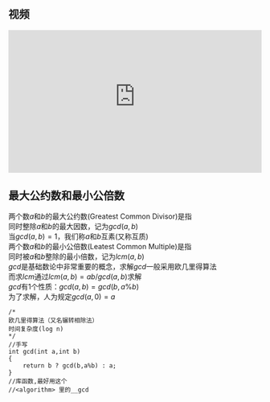 ## 视频

<div style = "position: relative; width: 100%; height: 0; padding-bottom: 56.25%;">
    <iframe style = "position: absolute; top: 0; left: 0; width: 100%;height: 100%;" frameborder="0" allowFullScreen="true" src="https://wiki-58c2.obs.myhuaweicloud.com:443/%E7%B4%A0%E6%95%B0%E7%AD%9B%E4%B8%8Egcd.mp4?AccessKeyId=ELA8MJ5R84QLXCTFQQ1R&Expires=1686756188&Signature=IBl5Fx8ZDUK8R9UvfIxnK%2BJGog0%3D"></iframe>
</div>

## 最大公约数和最小公倍数 

两个数$a$和$b$的最大公约数(Greatest Common Divisor)是指  
同时整除$a$和$b$的最大因数，记为$gcd(a, b)$  
当$gcd(a, b) = 1$，我们称$a$和$b$互素(又称互质)    
两个数$a$和$b$的最小公倍数(Leatest Common Multiple)是指  
同时被$a$和$b$整除的最小倍数，记为$lcm(a, b)$  
$gcd$是基础数论中非常重要的概念，求解$gcd$一般采用欧几里得算法  
而求$lcm$通过$lcm(a, b) = ab / gcd(a, b)$求解  
$gcd$有1个性质：$gcd(a,b)=gcd(b,a\%b)$  
为了求解，人为规定$gcd(a,0)=a$  
```
/*
欧几里得算法（又名辗转相除法）
时间复杂度(log n)
*/
//手写
int gcd(int a,int b)
{
	return b ? gcd(b,a%b) : a;
}
//库函数,最好用这个
//<algorithm> 里的__gcd
```
